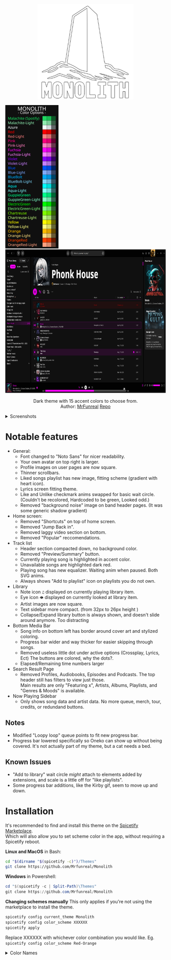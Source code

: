 <p align="center"><img src="./img/Monolith.png" height="300"></p>
 <div class="grid" markdown>
<img src="./img/Colors.png" height="450""> <img src="./img/prev_Playlist.png" height="450">
 </div>


<p align="center">Dark theme with 15 accent colors to choose from.
<br> Author: <a href="https://github.com/Mrfunreal">MrFunreal</a> <a href="https://github.com/Mrfunreal/Monolith">Repo</a></p>





<details><summary>Screenshots</summary>
<img src="./img/liked.png">
<img src="./img/lyrics.png">
<img src="./img/profile.png">
<img src="./img/search.png">
<img src="./img/homepage.png">
<img src="./img/Library_big.png">
<img src="./img/prev_Playlist.png">
</details>

# Notable features
- General:
	- Font changed to "Noto Sans" for nicer readability.
	- Your own avatar on top right is larger.
	- Profile images on user pages are now square.
	- Thinner scrollbars.
	- Liked songs playlist has new image, fitting scheme (gradient with heart icon).
	- Lyrics screen fitting theme.
	- Like and Unlike checkmark anims swapped for basic wait circle. (Couldn't be recolored, Hardcoded to be green, Looked odd.)
	- Removed "background noise" image on band header pages. (It was some generic shadow gradient)
- Home screen:
	- Removed "Shortcuts" on top of home screen.
	- Removed "Jump Back in".
	- Removed laggy video section on bottom.
	- Removed "Popular" reccomendations.
- Track list
	- Header section compacted down, no background color.
	- Removed "Preview/Summary" button.
	- Currently playing song is highlighted in accent color.
	- Unavailable songs are highlighted dark red.
	- Playing song has new equalizer. Waiting anim when paused. Both SVG anims.
	- Always shows "Add to playlist" icon on playlists you do not own.
- Library
	- Note icon `♫` displayed on currently playing library item.
	- Eye icon `👁` displayed on currently looked at library item.
	- Artist images are now square.
	- Text sidebar more compact. (from 32px to 26px height )
	- Collapse/Expand library button is always shown, and doesn't slide around anymore. Too distracting
- Bottom Media Bar
	- Song info on bottom left has border around cover art and stylized coloring.
	- Progress bar wider and way thicker for easier skipping through songs.
	- Removed useless little dot under active options (Crossplay, Lyrics, Ect) The buttons are colored, why the dots?.
	- Elapsed/Remaining time numbers larger
- Search Result Page
	- Removed Profiles, Audiobooks, Episodes and Podcasts. The top header still has filters to view just those.<br>
Main results are only "Featuring x", Artists, Albums, Playlists, and "Genres & Moods" is available.
- Now Playing Sidebar
	- Only shows song data and artist data. No more queue, merch, tour, credits, or redundand buttons.

## Notes
- Modified "Loopy loop" queue points to fit new progress bar.
- Progress bar lowered specifically so Oneko can show up without being covered. It's not actually part of my theme, but a cat needs a bed.

## Known Issues
- "Add to library" wait circle _might_ attach to elements added by extensions, and scale is a little off for "like playlists".
- Some progress bar additions, like the Kirby gif, seem to move up and down.

# Installation
It's recommended to find and install this theme on the [Spicetify Marketplace](https://github.com/spicetify/marketplace).<br> 
Which will also allow you to set scheme color in the app, without requiring a Spicetify reboot.


**Linux and MacOS** in Bash:
```bash
cd "$(dirname "$(spicetify -c)")/Themes"
git clone https://github.com/Mrfunreal/Monolith
```

**Windows** in Powershell:
```powershell
cd "$(spicetify -c | Split-Path)\Themes"
git clone https://github.com/Mrfunreal/Monolith
```

**Changing schemes manually**
This only applies if you're not using the marketplace to install the theme.
```Powershell
spicetify config current_theme Monolith
spicetify config color_scheme XXXXXX
spicetify apply
```
Replace XXXXXX with whichever color combination you would like. Eg. `spicetify config color_scheme Red-Orange`

<details><summary>Color Names</summary>
<br>malachite
<br>malachite-light
<br>azure
<br>red
<br>red-light
<br>pink
<br>pink-light
<br>fuchsia
<br>fuchsia-light
<br>violet
<br>violet-light
<br>blue
<br>blue-light
<br>bluebolt
<br>bluebolt-light
<br>aqua
<br>aqua-light
<br>guppiegreen
<br>guppiegreen-light
<br>electricgreen
<br>electricgreen-light
<br>chartreuse
<br>chartreuse-light
<br>yellow
<br>yellow-light
<br>orange
<br>orange-light
<br>orangered
<br>orangered-light
</details>
